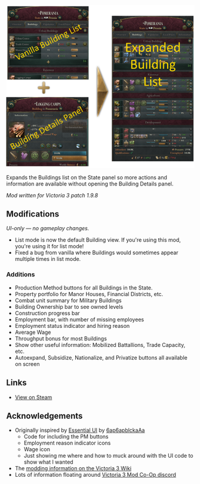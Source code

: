 ![Expanded Building List screenshot](images/xbl.png)

Expands the Buildings list on the State panel so more actions and information are available without opening the Building Details panel.

*Mod written for Victoria 3 patch 1.9.8*

## Modifications

*UI-only — no gameplay changes.*

- List mode is now the default Building view. If you're using this mod, you're using it for list mode!
- Fixed a bug from vanilla where Buildings would sometimes appear multiple times in list mode.

### Additions
- Production Method buttons for all Buildings in the State.
- Property portfolio for Manor Houses, Financial Districts, etc.
- Combat unit summary for Military Buildings
- Building Ownership bar to see owned levels
- Construction progress bar
- Employment bar, with number of missing employees
- Employment status indicator and hiring reason
- Average Wage
- Throughput bonus for most Buildings
- Show other useful information: Mobilized Battallions, Trade Capacity, etc.
- Autoexpand, Subsidize, Nationalize, and Privatize buttons all available on screen

## Links

- [View on Steam](https://steamcommunity.com/sharedfiles/filedetails/?id=3554155131)

## Acknowledgements

- Originally inspired by [Essential UI](https://steamcommunity.com/sharedfiles/filedetails/?id=3019598652) by [6ap6apblckaAa](https://steamcommunity.com/id/6ap6apblckaAa)
    - Code for including the PM buttons
    - Employment reason indicator icons
    - Wage icon
    - Just showing me where and how to muck around with the UI code to show what I wanted
- The [modding information on the Victoria 3 Wiki](https://vic3.paradoxwikis.com/Modding)
- Lots of information floating around [Victoria 3 Mod Co-Op discord](https://discord.gg/XJbqFbHdsM)
